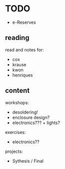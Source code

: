 # TODO

- e-Reserves


## reading

read and notes for:
- cox
- krause
- kwon
- henriques


## content

workshops:
- desoldering!
- enclosure design?
- electronics??? + lights?

exercises:
- electronics??

projects:
- Sythesis / Final


